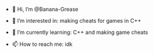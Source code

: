 - 👋 Hi, I’m @Banana-Grease

- 👀 I’m interested in: making cheats for games in C++

- 🌱 I’m currently learning: C++ and making game cheats

- 📫 How to reach me: idk

<!---
Banana-Grease/Banana-Grease is a ✨ special ✨ repository because its `README.md` (this file) appears on your GitHub profile.
You can click the Preview link to take a look at your changes.
--->
